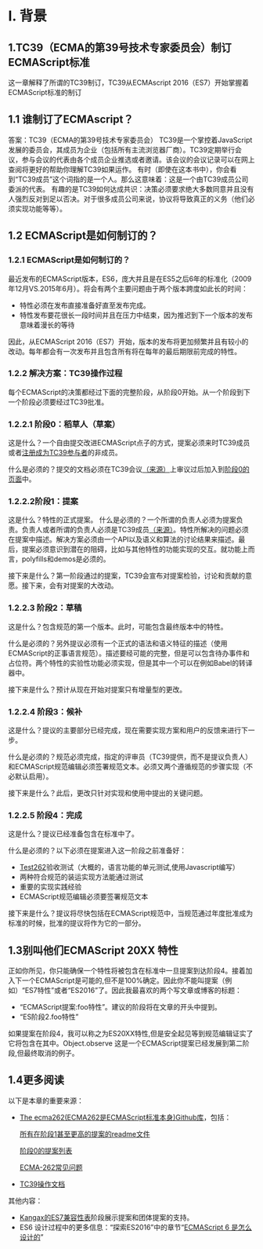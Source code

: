 # Ⅰ. 背景

## 1.TC39（ECMA的第39号技术专家委员会）制订ECMAScript标准
这一章解释了所谓的TC39制订，TC39从ECMAscript 2016（ES7）开始掌握着ECMAScript标准的制订

## 1.1	谁制订了ECMAscript？
答案：TC39（ECMA的第39号技术专家委员会）
TC39是一个掌控着JavaScript发展的委员会，其成员为企业（包括所有主流浏览器厂商）。TC39定期举行会议，参与会议的代表由各个成员企业推选或者邀请。该会议的会议记录可以在网上查阅将更好的帮助你理解TC39如果运作。
有时（即使在这本书中），你会看到“TC39成员”这个词指的是一个人。那么这意味着：这是一个由TC39成员公司委派的代表。
有趣的是TC39如何达成共识：决策必须要求绝大多数同意并且没有人强烈反对到足以否决。对于很多成员公司来说，协议将导致真正的义务（他们必须实现功能等等）。

## 1.2	ECMAScript是如何制订的？

### 1.2.1	ECMAScript是如何制订的？
最近发布的ECMAScript版本，ES6，庞大并且是在ES5之后6年的标准化（2009年12月VS.2015年6月）。将会有两个主要问题由于两个版本跨度如此长的时间：
- 特性必须在发布直接准备好直至发布完成。
- 特性发布要花很长一段时间并且在压力中结束，因为推迟到下一个版本的发布意味着漫长的等待

因此，从ECMAScript 2016（ES7）开始，版本的发布将更加频繁并且有较小的改动。每年都会有一次发布并且包含所有将在每年的最后期限前完成的特性。

### 1.2.2 解决方案：TC39操作过程
每个ECMAScript的决策都经过下面的完整阶段，从阶段0开始。从一个阶段到下一个阶段必须要经过TC39批准。

### 1.2.2.1	阶段0：稻草人（草案）
这是什么？一个自由提交改进ECMAScript点子的方式，提案必须来时TC39成员或者[注册成为TC39参与者](http://www.ecma-international.org/memento/contribute_TC39_Royalty_Free_Task_Group.php)的非成员。

什么是必须的？提交的文档必须在TC39会议[（来源）](https://github.com/tc39/ecma262/blob/master/FAQ.md)上审议过后加入到[阶段0的页面](https://github.com/tc39/ecma262/blob/master/stage0.md)中。

###  1.2.2.2阶段1：提案

这是什么？特性的正式提案。
什么是必须的？一个所谓的负责人必须为提案负责。负责人或者所谓的负责人必须是TC39成员[（来源）](https://github.com/tc39/ecma262/blob/master/FAQ.md)。特性所解决的问题必须在提案中描述。解决方案必须由一个API以及语义和算法的讨论结果来描述。最后，提案必须意识到潜在的阻碍，比如与其他特性的功能实现的交互。就功能上而言，polyfills和demos是必须的。

接下来是什么？第一阶段通过的提案，TC39会宣布对提案检验，讨论和贡献的意愿。接下来，会有对提案的大改动。

### 1.2.2.3	阶段2：草稿

这是什么？包含规范的第一个版本。此时，可能包含最终版本中的特性。

什么是必须的？另外提议必须有一个正式的语法和语义特征的描述（使用ECMAScript的正事语言规范）。描述要经可能的完整，但是可以包含待办事件和占位符。两个特性的实验性功能必须实现，但是其中一个可以在例如Babel的转译器中。

接下来是什么？预计从现在开始对提案只有增量型的更改。

### 1.2.2.4	阶段3：候补

这是什么？提议的主要部分已经完成，现在需要实现方案和用户的反馈来进行下一步。

什么是必须的？规范必须完成，指定的评审员（TC39提供，而不是提议负责人）和ECMAScript规范编辑必须签署规范文本。必须又两个遵循规范的步骤实现（不必默认启用）。

接下来是什么？此后，更改只针对实现和使用中提出的关键问题。

### 1.2.2.5	阶段4：完成

这是什么？提议已经准备包含在标准中了。

什么是必须的？以下必须在提案进入这一阶段之前准备好：

- [Test262](https://github.com/tc39/test262)验收测试（大概的，语言功能的单元测试,使用Javascript编写）
- 两种符合规范的装运实现方法能通过测试
- 重要的实现实践经验
- ECMAScript规范编辑必须要签署规范文本

接下来是什么？提议将尽快包括在ECMAScript规范中，当规范通过年度批准成为标准的时候，批准的提议将作为它的一部分。

## 1.3别叫他们ECMAScript 20XX 特性

正如你所见，你只能确保一个特性将被包含在标准中一旦提案到达阶段4。接着加入下一个ECMAScript是可能的,但不是100%确定。因此你不能叫提案（例如）“ES7特性”或者“ES2016”了。因此我最喜欢的两个写文章或博客的标题：

- “ECMAScript提案:foo特性”。建议的阶段将在文章的开头中提到。
- “ES阶段2.foo特性”

如果提案在阶段4，我可以称之为ES20XX特性,但是安全起见等到规范编辑证实了它将包含在其中。Object.observe 这是一个ECMAScript提案已经发展到第二阶段,但最终取消的例子。

## 1.4更多阅读

以下是本章的重要来源：

+ [The ecma262(ECMA262是ECMAScript标准本身)Github库](https://github.com/tc39/ecma262)，包括：
        
    [所有在阶段1甚至更高的提案的readme文件](https://github.com/tc39/ecma262/blob/master/README.md)
    
    [阶段0的提案列表](https://github.com/tc39/ecma262/blob/master/stage0.md)

    [ECMA-262常见问题](https://github.com/tc39/ecma262/blob/master/FAQ.md)
+ [TC39操作文档](https://tc39.github.io/process-document/)

其他内容：

- [Kangax的ES7兼容性表](https://kangax.github.io/compat-table/es2016plus/)阶段展示提案和团体提案的支持。
- ES6 设计过程中的更多信息：“探索ES2016”中的章节“[ECMAScript 6 是怎么设计的](http://exploringjs.com/es6/ch_about-es6.html#_how-ecmascript-6-was-designed)”
